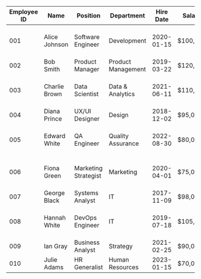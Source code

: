 | Employee ID | Name               | Position           | Department       | Hire Date   | Salary   | Performance Score | Remote Status | Projects Involved                              |
|-------------|--------------------|--------------------|------------------|-------------|----------|-------------------|---------------|------------------------------------------------|
| 001         | Alice Johnson      | Software Engineer   | Development       | 2020-01-15  | $100,000 | 88                | Remote        | Project Alpha, Project Beta                    |
| 002         | Bob Smith          | Product Manager     | Product Management | 2019-03-22  | $120,000 | 92                | Office        | Project Delta                                   |
| 003         | Charlie Brown      | Data Scientist      | Data & Analytics   | 2021-06-11  | $110,000 | 85                | Remote        | Project Zeta, Project Gamma                    |
| 004         | Diana Prince       | UX/UI Designer      | Design             | 2018-12-02  | $95,000  | 90                | Office        | Project Omega                                   |
| 005         | Edward White       | QA Engineer         | Quality Assurance   | 2022-08-30  | $80,000  | 87                | Remote        | Project Alpha, Project Omega                    |
| 006         | Fiona Green        | Marketing Strategist | Marketing         | 2020-04-01  | $75,000  | 91                | Office        | Project Delta, Project Beta                     |
| 007         | George Black       | Systems Analyst     | IT                 | 2017-11-09  | $98,000  | 84                | Remote        | Project Zeta                                    |
| 008         | Hannah White       | DevOps Engineer     | IT                 | 2019-07-18  | $105,000 | 89                | Office        | Project Beta, Project Omega                     |
| 009         | Ian Gray           | Business Analyst    | Strategy           | 2021-02-25  | $90,000  | 86                | Remote        | Project Delta                                   |
| 010         | Julie Adams        | HR Generalist       | Human Resources    | 2023-01-15  | $70,000  | 93                | Office        | Project Gamma                                   |